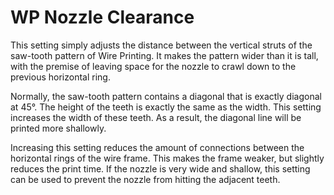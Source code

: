 WP Nozzle Clearance
====
This setting simply adjusts the distance between the vertical struts of the saw-tooth pattern of Wire Printing. It makes the pattern wider than it is tall, with the premise of leaving space for the nozzle to crawl down to the previous horizontal ring.

Normally, the saw-tooth pattern contains a diagonal that is exactly diagonal at 45°. The height of the teeth is exactly the same as the width. This setting increases the width of these teeth. As a result, the diagonal line will be printed more shallowly.

Increasing this setting reduces the amount of connections between the horizontal rings of the wire frame. This makes the frame weaker, but slightly reduces the print time. If the nozzle is very wide and shallow, this setting can be used to prevent the nozzle from hitting the adjacent teeth. 